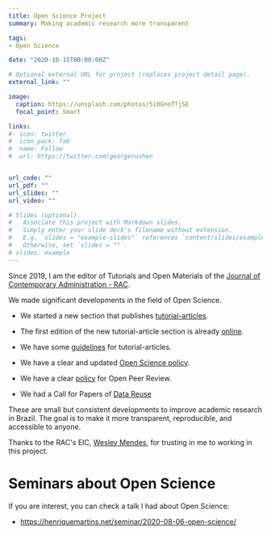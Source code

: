 ```yaml
---
title: Open Science Project
summary: Making academic research more transparent

tags:
- Open Science

date: "2020-10-15T00:00:00Z"

# Optional external URL for project (replaces project detail page).
external_link: ""

image:
  caption: https://unsplash.com/photos/5i0GnoTTjSE
  focal_point: Smart

links:
#- icon: twitter
#  icon_pack: fab
#  name: Follow
#  url: https://twitter.com/georgecushen


url_code: ""
url_pdf: ""
url_slides: ""
url_video: ""

# Slides (optional).
#   Associate this project with Markdown slides.
#   Simply enter your slide deck's filename without extension.
#   E.g. `slides = "example-slides"` references `content/slides/example-slides.md`.
#   Otherwise, set `slides = ""`.
# slides: example
---
```


Since 2019, I am the editor of Tutorials and Open Materials of the [Journal of Contemporary Administration - RAC](https://rac.anpad.org.br/index.php/rac).

We made significant developments in the field of Open Science.

- We started a new section that publishes [tutorial-articles](https://rac.anpad.org.br/index.php/rac/article/view/1391).

- The first edition of the new tutorial-article section is already [online](https://rac.anpad.org.br/index.php/rac/issue/view/147).

- We have some [guidelines](https://rac.anpad.org.br/index.php/rac/article/view/1424) for tutorial-articles.

- We have a clear and updated [Open Science policy](https://rac.anpad.org.br/index.php/rac/openscience).

- We have a clear [policy](https://rac.anpad.org.br/index.php/rac/processo_avaliacao) for Open Peer Review.

- We had a Call for Papers of [Data Reuse](https://zenodo.org/record/3858031#.Xs5VoGhKjDd) 


These are small but consistent developments to improve academic research in Brazil. The goal is to make it more transparent, reproducible, and accessible to anyone. 

Thanks to the RAC's EIC, [Wesley Mendes](http://buscatextual.cnpq.br/buscatextual/visualizacv.do?id=K4777646J1), for trusting in me to working in this project.


# Seminars about Open Science

If you are interest, you can check a talk I had about Open Science:

- https://henriquemartins.net/seminar/2020-08-06-open-science/

